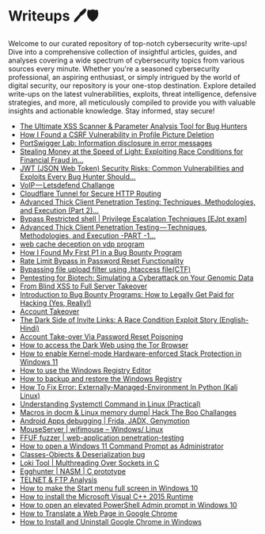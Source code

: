 # Writeups 🖊️🛡️
Welcome to our curated repository of top-notch cybersecurity write-ups! Dive into a comprehensive collection of insightful articles, guides, and analyses covering a wide spectrum of cybersecurity topics from various sources every minute. Whether you're a seasoned cybersecurity professional, an aspiring enthusiast, or simply intrigued by the world of digital security, our repository is your one-stop destination. Explore detailed write-ups on the latest vulnerabilities, exploits, threat intelligence, defensive strategies, and more, all meticulously compiled to provide you with valuable insights and actionable knowledge. Stay informed, stay secure!
<!-- WRITEUPS:START -->
- [The Ultimate XSS Scanner &amp; Parameter Analysis Tool for Bug Hunters](https://medium.com/cyberscribers-exploring-cybersecurity/the-ultimate-xss-scanner-parameter-analysis-tool-for-bug-hunters-3c37111ac267?source=rss------bug_bounty_writeup-5)
- [How I Found a CSRF Vulnerability in Profile Picture Deletion](https://medium.com/@EL_cazad0r/how-i-found-a-csrf-vulnerability-in-profile-picture-deletion-b95bf8e6d579?source=rss------bug_bounty_writeup-5)
- [PortSwigger Lab: Information disclosure in error messages](https://infosecwriteups.com/portswigger-lab-information-disclosure-in-error-messages-12b63dc64e07?source=rss----7b722bfd1b8d---4)
- [Stealing Money at the Speed of Light: Exploiting Race Conditions for Financial Fraud in…](https://infosecwriteups.com/stealing-money-at-the-speed-of-light-exploiting-race-conditions-for-financial-fraud-in-a14c2086f5c0?source=rss----7b722bfd1b8d---4)
- [JWT &lpar;JSON Web Token&rpar; Security Risks: Common Vulnerabilities and Exploits Every Bug Hunter Should…](https://infosecwriteups.com/jwt-json-web-token-security-risks-common-vulnerabilities-and-exploits-every-bug-hunter-should-d3fa4182a329?source=rss----7b722bfd1b8d---4)
- [VoIP — Letsdefend Challange](https://infosecwriteups.com/voip-letsdefend-challange-236e1f903322?source=rss----7b722bfd1b8d---4)
- [Cloudflare Tunnel for Secure HTTP Routing](https://infosecwriteups.com/cloudflare-tunnel-for-secure-http-routing-649a962e3d1c?source=rss----7b722bfd1b8d---4)
- [Advanced Thick Client Penetration Testing: Techniques, Methodologies, and Execution &lpar;Part 2&rpar;…](https://infosecwriteups.com/advanced-thick-client-penetration-testing-techniques-methodologies-and-execution-part-2-db5738997535?source=rss----7b722bfd1b8d---4)
- [Bypass Restricted shell | Privilege Escalation Techniques [EJpt exam]](https://infosecwriteups.com/bypass-restricted-shell-privilege-escalation-techniques-ejpt-exam-cfe1eb470db9?source=rss----7b722bfd1b8d---4)
- [Advanced Thick Client Penetration Testing — Techniques, Methodologies, and Execution -PART -1…](https://infosecwriteups.com/advanced-thick-client-penetration-testing-techniques-methodologies-and-execution-part-1-c49c7bdb1d0b?source=rss----7b722bfd1b8d---4)
- [web cache deception on vdp program](https://medium.com/@Dorking1/web-cache-deception-on-private-program-eab62d869866?source=rss------bug_bounty_writeup-5)
- [How I Found My First P1 in a Bug Bounty Program](https://cyxbugs.medium.com/how-i-found-my-first-p1-in-a-bug-bounty-program-a82e6c8cea46?source=rss------bug_bounty_writeup-5)
- [Rate Limit Bypass in Password Reset Functionality](https://medium.com/@FuzzyyDuck/rate-limit-bypass-in-password-reset-functionality-bf4b997c9bae?source=rss------bug_bounty_writeup-5)
- [Bypassing  file upload filter using .htaccess file&lpar;CTF&rpar;](https://infosecwriteups.com/bypassing-file-upload-filter-using-htaccess-file-ctf-ca06d7e9ebd7?source=rss----7b722bfd1b8d---4)
- [Pentesting for Biotech: Simulating a Cyberattack on Your Genomic Data](https://infosecwriteups.com/pentesting-for-biotech-simulating-a-cyberattack-on-your-genomic-data-e056c170d055?source=rss----7b722bfd1b8d---4)
- [From Blind XSS to Full Server Takeover](https://medium.com/@0xnuy/from-blind-xss-to-full-server-takeover-0f63ead701ab?source=rss------bug_bounty_writeup-5)
- [Introduction to Bug Bounty Programs: How to Legally Get Paid for Hacking &lpar;Yes, Really!&rpar;](https://medium.com/@theautobot/introduction-to-bug-bounty-programs-how-to-legally-get-paid-for-hacking-yes-really-bfbfd84b2933?source=rss------bug_bounty_writeup-5)
- [Account Takeover](https://medium.com/@nmmerr5/account-takeover-2ed38308fc48?source=rss------bug_bounty_writeup-5)
- [The Dark Side of Invite Links: A Race Condition Exploit Story &lpar;English-Hindi&rpar;](https://medium.com/@ajay.kumar.695632/the-dark-side-of-invite-links-a-race-condition-exploit-story-english-hindi-257d5bd8e9c5?source=rss------bug_bounty_writeup-5)
- [Account Take-over Via Password Reset Poisoning](https://medium.com/@umd04843/account-take-over-via-password-reset-poisoning-e2a8a2f8a642?source=rss------bug_bounty_writeup-5)
- [How to access the Dark Web using the Tor Browser](https://www.bleepingcomputer.com/tutorials/how-to-access-the-dark-web-using-the-tor-browser/)
- [How to enable Kernel-mode Hardware-enforced Stack Protection in Windows 11](https://www.bleepingcomputer.com/tutorials/how-to-enable-kernel-mode-hardware-enforced-stack-protection-in-windows-11/)
- [How to use the Windows Registry Editor](https://www.bleepingcomputer.com/tutorials/how-to-use-the-windows-registry-editor/)
- [How to backup and restore the Windows Registry](https://www.bleepingcomputer.com/tutorials/how-to-backup-and-restore-the-windows-registry/)
- [How To Fix Error: Externally-Managed-Environment In Python &lpar;Kali Linux&rpar;](https://technicalnavigator.in/how-to-fix-error-externally-managed-environment-in-python-kali-linux/)
- [Understanding Systemctl Command in Linux &lpar;Practical&rpar;](https://technicalnavigator.in/understanding-systemctl-command-in-linux-practical/)
- [Macros in docm &amp; Linux memory dump| Hack The Boo  Challanges](https://technicalnavigator.in/macros-in-docm-linux-memory-dump-hack-the-boo-challanges/)
- [Android Apps debugging |  Frida, JADX, Genymotion](https://technicalnavigator.in/android-apps-debugging-frida-jadx-genymotion/)
- [MouseServer | wifimouse – Windows/ Linux](https://technicalnavigator.in/mouseserver-wifimouse-windows-linux/)
- [FFUF fuzzer | web-application penetration-testing](https://technicalnavigator.in/ffuf-fuzzer-web-application-penetration-testing/)
- [How to open a Windows 11 Command Prompt as Administrator](https://www.bleepingcomputer.com/tutorials/how-to-open-a-windows-11-command-prompt-as-administrator/)
- [Classes-Objects &amp; Deserialization bug](https://technicalnavigator.in/classes-objects-deserialization-bug/)
- [Loki Tool | Multhreading Over Sockets in C](https://technicalnavigator.in/loki-tool-multhreading-over-sockets-in-c/)
- [Egghunter | NASM | C prototype](https://technicalnavigator.in/egghunter-nasm-c-prototype/)
- [TELNET &amp; FTP Analysis](https://technicalnavigator.in/telnet-ftp-analysis/)
- [How to make the Start menu full screen in Windows 10](https://www.bleepingcomputer.com/tutorials/how-to-make-the-start-menu-full-screen-in-windows-10/)
- [How to install the Microsoft Visual C++ 2015 Runtime](https://www.bleepingcomputer.com/tutorials/how-to-install-the-microsoft-visual-c-2015-runtime/)
- [How to open an elevated PowerShell Admin prompt in Windows 10](https://www.bleepingcomputer.com/tutorials/how-to-open-an-elevated-powershell-admin-prompt-in-windows-10/)
- [How to Translate a Web Page in Google Chrome](https://www.bleepingcomputer.com/tutorials/how-to-translate-a-web-page-in-google-chrome/)
- [How to Install and Uninstall Google Chrome in Windows](https://www.bleepingcomputer.com/tutorials/how-to-install-and-uninstall-google-chrome-in-windows/)
<!-- WRITEUPS:END -->

